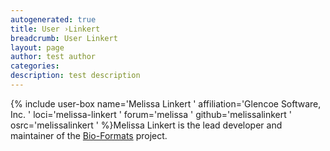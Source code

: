 ```yaml
---
autogenerated: true
title: User ›Linkert
breadcrumb: User Linkert
layout: page
author: test author
categories: 
description: test description
---
```


{% include user-box name='Melissa Linkert ' affiliation='Glencoe Software, Inc. ' loci='melissa-linkert ' forum='melissa ' github='melissalinkert ' osrc='melissalinkert ' %}Melissa Linkert is the lead developer and maintainer of the [Bio-Formats](Bio-Formats "wikilink") project.
